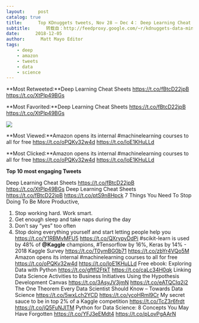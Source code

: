 ```yaml
---
layout:     post
catalog: true
title:      Top KDnuggets tweets, Nov 28 – Dec 4： Deep Learning Cheat Sheets; Amazon opens its internal #machinelearning courses to all for free
subtitle:      转载自：http://feedproxy.google.com/~r/kdnuggets-data-mining-analytics/~3/WjEmiNFPAjA/top-tweets-nov28-dec04.html
date:      2018-12-05
author:      Matt Mayo Editor
tags:
    - deep
    - amazon
    - tweets
    - data
    - science
---
```


**Most Retweeted:**Deep Learning Cheat Sheets https://t.co/fBtcD22jpB https://t.co/XtPlp49BGs


**Most Favorited:**Deep Learning Cheat Sheets https://t.co/fBtcD22jpB https://t.co/XtPlp49BGs


![](https://techcrunch.com/wp-content/uploads/2016/04/machine-learning.png?w=1390&crop=1)



**Most Viewed:**Amazon opens its internal #machinelearning courses to all for free https://t.co/oPQKv32w4d https://t.co/loE1KHuLLd


**Most Clicked:**Amazon opens its internal #machinelearning courses to all for free https://t.co/oPQKv32w4d https://t.co/loE1KHuLLd


**Top 10 most engaging Tweets**

 Deep Learning Cheat Sheets https://t.co/fBtcD22jpB https://t.co/XtPlp49BGs
 Deep Learning Cheat Sheets https://t.co/fBtcD22jpB https://t.co/ptS9n8Hpck
 7 Things You Need To Stop Doing To Be More Productive,
1. Stop working hard. Work smart.
2. Get enough sleep and take naps during the day
3. Don’t say “yes” too often
4. Stop doing everything yourself and start letting people help you
https://t.co/Y1RBMvMFU5 https://t.co/QXrypyDdPi
 #scikit-learn is used by 48% of **@Kaggle** champions, #Tensorflow by 16%, Keras by 14% - 2018 Kaggle Survey https://t.co/T0ymBG0b71 https://t.co/zbYr4VQo5M
 Amazon opens its internal #machinelearning courses to all for free https://t.co/oPQKv32w4d https://t.co/loE1KHuLLd
 Free ebook: Exploring Data with Python https://t.co/gftfl2FtkT https://t.co/caLc34H0qk
 Linking Data Science Activities to Business Initiatives Using the Hypothesis Development Canvas https://t.co/3AsyJV3jmN https://t.co/eATQCIq2j2
 The One Theorem Every Data Scientist Should Know – Towards Data Science https://t.co/5wxLch2YCD https://t.co/ycoHRml9Cr
 My secret sauce to be in top 2% of a Kaggle competition https://t.co/TcZ3r6frdt https://t.co/jQ5FuNJITM
 Python for Data Science: 8 Concepts You May Have Forgotten https://t.co/YFJ3eEMdt4 https://t.co/pLovPgAArN
 






